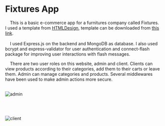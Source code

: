 # Fixtures App

&nbsp;&nbsp;&nbsp;&nbsp;This is a basic e-commerce app for a furnitures company called Fixtures. I used a template from [HTMLDesign](https://html.design/), template can be downloaded from [this link](https://html.design/download/fixtures-furniture-html-template/).  
<br>
&nbsp;&nbsp;&nbsp;&nbsp;I used Express.js on the backend and MongoDB as database. I also used bcrypt and express-validator for user authentication and connect-flash package for improving user interactions with flash messages. 
  <br>

&nbsp;&nbsp;&nbsp;&nbsp;There are two user roles on this website, admin and client. Clients can view products according to their categories, add them to their carts or leave them. Admin can manage categories and products. Several middlewares have been used to make admin actions more secure.
<br>
<br>


![admin](admin_gif.gif) <br>
 
 &nbsp;&nbsp; 
 &nbsp;&nbsp;  
 &nbsp;&nbsp; 
 

![client](client_gif.gif)



